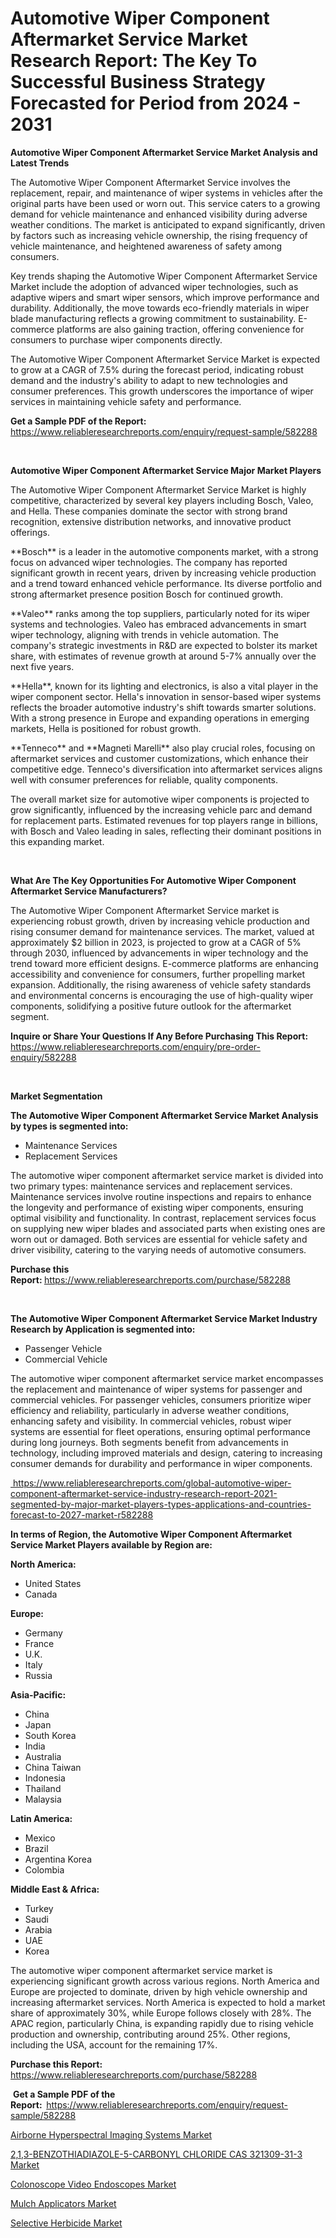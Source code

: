 <p><h1>Automotive Wiper Component Aftermarket Service Market Research Report: The Key To Successful Business Strategy Forecasted for Period from 2024 - 2031</h1></p><p><strong>Automotive Wiper Component Aftermarket Service Market Analysis and Latest Trends</strong></p>
<p><p>The Automotive Wiper Component Aftermarket Service involves the replacement, repair, and maintenance of wiper systems in vehicles after the original parts have been used or worn out. This service caters to a growing demand for vehicle maintenance and enhanced visibility during adverse weather conditions. The market is anticipated to expand significantly, driven by factors such as increasing vehicle ownership, the rising frequency of vehicle maintenance, and heightened awareness of safety among consumers.</p><p>Key trends shaping the Automotive Wiper Component Aftermarket Service Market include the adoption of advanced wiper technologies, such as adaptive wipers and smart wiper sensors, which improve performance and durability. Additionally, the move towards eco-friendly materials in wiper blade manufacturing reflects a growing commitment to sustainability. E-commerce platforms are also gaining traction, offering convenience for consumers to purchase wiper components directly.</p><p>The Automotive Wiper Component Aftermarket Service Market is expected to grow at a CAGR of 7.5% during the forecast period, indicating robust demand and the industry's ability to adapt to new technologies and consumer preferences. This growth underscores the importance of wiper services in maintaining vehicle safety and performance.</p></p>
<p><strong>Get a Sample PDF of the Report:&nbsp;</strong> <a href="https://www.reliableresearchreports.com/enquiry/request-sample/582288?utm_campaign=118&utm_medium=2&utm_source=Github&utm_content=ia&utm_term=08122024&utm_id=automotive-wiper-component-aftermarket-service">https://www.reliableresearchreports.com/enquiry/request-sample/582288</a></p>
<p>&nbsp;</p>
<p><strong>Automotive Wiper Component Aftermarket Service Major Market Players</strong></p>
<p><p>The Automotive Wiper Component Aftermarket Service Market is highly competitive, characterized by several key players including Bosch, Valeo, and Hella. These companies dominate the sector with strong brand recognition, extensive distribution networks, and innovative product offerings.</p><p>**Bosch** is a leader in the automotive components market, with a strong focus on advanced wiper technologies. The company has reported significant growth in recent years, driven by increasing vehicle production and a trend toward enhanced vehicle performance. Its diverse portfolio and strong aftermarket presence position Bosch for continued growth.</p><p>**Valeo** ranks among the top suppliers, particularly noted for its wiper systems and technologies. Valeo has embraced advancements in smart wiper technology, aligning with trends in vehicle automation. The company's strategic investments in R&D are expected to bolster its market share, with estimates of revenue growth at around 5-7% annually over the next five years.</p><p>**Hella**, known for its lighting and electronics, is also a vital player in the wiper component sector. Hella's innovation in sensor-based wiper systems reflects the broader automotive industry's shift towards smarter solutions. With a strong presence in Europe and expanding operations in emerging markets, Hella is positioned for robust growth.</p><p>**Tenneco** and **Magneti Marelli** also play crucial roles, focusing on aftermarket services and customer customizations, which enhance their competitive edge. Tenneco's diversification into aftermarket services aligns well with consumer preferences for reliable, quality components.</p><p>The overall market size for automotive wiper components is projected to grow significantly, influenced by the increasing vehicle parc and demand for replacement parts. Estimated revenues for top players range in billions, with Bosch and Valeo leading in sales, reflecting their dominant positions in this expanding market.</p></p>
<p>&nbsp;</p>
<p><strong>What Are The Key Opportunities For Automotive Wiper Component Aftermarket Service Manufacturers?</strong></p>
<p><p>The Automotive Wiper Component Aftermarket Service market is experiencing robust growth, driven by increasing vehicle production and rising consumer demand for maintenance services. The market, valued at approximately $2 billion in 2023, is projected to grow at a CAGR of 5% through 2030, influenced by advancements in wiper technology and the trend toward more efficient designs. E-commerce platforms are enhancing accessibility and convenience for consumers, further propelling market expansion. Additionally, the rising awareness of vehicle safety standards and environmental concerns is encouraging the use of high-quality wiper components, solidifying a positive future outlook for the aftermarket segment.</p></p>
<p><strong>Inquire or Share Your Questions If Any Before Purchasing This Report:</strong> <a href="https://www.reliableresearchreports.com/enquiry/pre-order-enquiry/582288?utm_campaign=118&utm_medium=2&utm_source=Github&utm_content=ia&utm_term=08122024&utm_id=automotive-wiper-component-aftermarket-service">https://www.reliableresearchreports.com/enquiry/pre-order-enquiry/582288</a></p>
<p>&nbsp;</p>
<p><strong>Market Segmentation</strong></p>
<p><strong>The Automotive Wiper Component Aftermarket Service Market Analysis by types is segmented into:</strong></p>
<p><ul><li>Maintenance Services</li><li>Replacement Services</li></ul></p>
<p><p>The automotive wiper component aftermarket service market is divided into two primary types: maintenance services and replacement services. Maintenance services involve routine inspections and repairs to enhance the longevity and performance of existing wiper components, ensuring optimal visibility and functionality. In contrast, replacement services focus on supplying new wiper blades and associated parts when existing ones are worn out or damaged. Both services are essential for vehicle safety and driver visibility, catering to the varying needs of automotive consumers.</p></p>
<p><strong>Purchase this Report:&nbsp;</strong><a href="https://www.reliableresearchreports.com/purchase/582288?utm_campaign=118&utm_medium=2&utm_source=Github&utm_content=ia&utm_term=08122024&utm_id=automotive-wiper-component-aftermarket-service">https://www.reliableresearchreports.com/purchase/582288</a></p>
<p>&nbsp;</p>
<p><strong>The Automotive Wiper Component Aftermarket Service Market Industry Research by Application is segmented into:</strong></p>
<p><ul><li>Passenger Vehicle</li><li>Commercial Vehicle</li></ul></p>
<p><p>The automotive wiper component aftermarket service market encompasses the replacement and maintenance of wiper systems for passenger and commercial vehicles. For passenger vehicles, consumers prioritize wiper efficiency and reliability, particularly in adverse weather conditions, enhancing safety and visibility. In commercial vehicles, robust wiper systems are essential for fleet operations, ensuring optimal performance during long journeys. Both segments benefit from advancements in technology, including improved materials and design, catering to increasing consumer demands for durability and performance in wiper components.</p></p>
<p><a href="https://www.reliableresearchreports.com/global-automotive-wiper-component-aftermarket-service-industry-research-report-2021-segmented-by-major-market-players-types-applications-and-countries-forecast-to-2027-market-r582288?utm_campaign=118&utm_medium=2&utm_source=Github&utm_content=ia&utm_term=08122024&utm_id=automotive-wiper-component-aftermarket-service">&nbsp;https://www.reliableresearchreports.com/global-automotive-wiper-component-aftermarket-service-industry-research-report-2021-segmented-by-major-market-players-types-applications-and-countries-forecast-to-2027-market-r582288</a></p>
<p><strong>In terms of Region, the Automotive Wiper Component Aftermarket Service Market Players available by Region are:</strong></p>
<p>
    <p> <strong> North America: </strong>
        <ul>
            <li>United States</li>
            <li>Canada</li>
        </ul>
        </p> 
    <p> <strong> Europe: </strong>
        <ul>
            <li>Germany</li>
            <li>France</li>
            <li>U.K.</li>
            <li>Italy</li>
            <li>Russia</li>
        </ul>
        </p> 
    <p> <strong> Asia-Pacific: </strong>
        <ul>
            <li>China</li>
            <li>Japan</li>
            <li>South Korea</li>
            <li>India</li>
            <li>Australia</li>
            <li>China Taiwan</li>
            <li>Indonesia</li>
            <li>Thailand</li>
            <li>Malaysia</li>
        </ul>
        </p> 
    <p> <strong> Latin America: </strong>
        <ul>
            <li>Mexico</li>
            <li>Brazil</li>
            <li>Argentina Korea</li>
            <li>Colombia</li>
        </ul>
        </p> 
    <p> <strong> Middle East & Africa: </strong>
        <ul>
            <li>Turkey</li>
            <li>Saudi</li>
            <li>Arabia</li>
            <li>UAE</li>
            <li>Korea</li>
        </ul>
    </p>
    </p>
<p><p>The automotive wiper component aftermarket service market is experiencing significant growth across various regions. North America and Europe are projected to dominate, driven by high vehicle ownership and increasing aftermarket services. North America is expected to hold a market share of approximately 30%, while Europe follows closely with 28%. The APAC region, particularly China, is expanding rapidly due to rising vehicle production and ownership, contributing around 25%. Other regions, including the USA, account for the remaining 17%.</p></p>
<p><strong>Purchase this Report: </strong><a href="https://www.reliableresearchreports.com/purchase/582288?utm_campaign=118&utm_medium=2&utm_source=Github&utm_content=ia&utm_term=08122024&utm_id=automotive-wiper-component-aftermarket-service">https://www.reliableresearchreports.com/purchase/582288</a></p>
<p>&nbsp;<strong>Get a Sample PDF of the Report:&nbsp;&nbsp;</strong><a href="https://www.reliableresearchreports.com/enquiry/request-sample/582288?utm_campaign=118&utm_medium=2&utm_source=Github&utm_content=ia&utm_term=08122024&utm_id=automotive-wiper-component-aftermarket-service">https://www.reliableresearchreports.com/enquiry/request-sample/582288</a></p>
<p><strong></strong></p>
<p><p><a href="https://www.linkedin.com/pulse/airborne-hyperspectral-imaging-systems-market-growth-forecast-cwavc?utm_campaign=118&utm_medium=2&utm_source=Github&utm_content=ia&utm_term=08122024&utm_id=automotive-wiper-component-aftermarket-service">Airborne Hyperspectral Imaging Systems Market</a></p><p><a href="https://github.com/dringals/Market-Research-Report-List-6/blob/main/213-benzothiadiazole-5-carbonyl-chloride-cas-321309-31-3-market.md?utm_campaign=118&utm_medium=2&utm_source=Github&utm_content=ia&utm_term=08122024&utm_id=automotive-wiper-component-aftermarket-service">2,1,3-BENZOTHIADIAZOLE-5-CARBONYL CHLORIDE CAS 321309-31-3 Market</a></p><p><a href="https://www.linkedin.com/pulse/the-sympatico-insight-9odme?utm_campaign=118&utm_medium=2&utm_source=Github&utm_content=ia&utm_term=08122024&utm_id=automotive-wiper-component-aftermarket-service">Colonoscope Video Endoscopes Market</a></p><p><a href="https://www.linkedin.com/pulse/in-depth-market-analysis-mulch-applicators-trends-size-5xabc?utm_campaign=118&utm_medium=2&utm_source=Github&utm_content=ia&utm_term=08122024&utm_id=automotive-wiper-component-aftermarket-service">Mulch Applicators Market</a></p><p><a href="https://github.com/tona7vba/Market-Research-Report-List-1/blob/main/selective-herbicide-market.md?utm_campaign=118&utm_medium=2&utm_source=Github&utm_content=ia&utm_term=08122024&utm_id=automotive-wiper-component-aftermarket-service">Selective Herbicide Market</a></p></p>